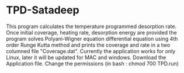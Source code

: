 # TPD-Satadeep
This program calculates the temperature programmed desorption rate. Once initial coverage, heating rate, desorption energy are provided the program solves Polyani-Wigner equation differential equation using 4th order Runge Kutta method and prints the coverage and rate in a two columned file "Coverage.dat". Currently the application works for only Linux,
later it will be updated for MAC and windows.
Download the Application file. Change the permissions (in bash : chmod 700 TPD.run)
